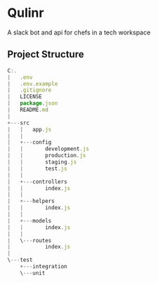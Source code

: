 # Qulinr

A slack bot and api for chefs in a tech workspace

## Project Structure

```js
C:.
|   .env
|   .env.example
|   .gitignore
|   LICENSE
|   package.json
|   README.md
|
+---src
|   |   app.js
|   |
|   +---config
|   |       development.js
|   |       production.js
|   |       staging.js
|   |       test.js
|   |
|   +---controllers
|   |       index.js
|   |
|   +---helpers
|   |       index.js
|   |
|   +---models
|   |       index.js
|   |
|   \---routes
|           index.js
|
\---test
    +---integration
    \---unit
```